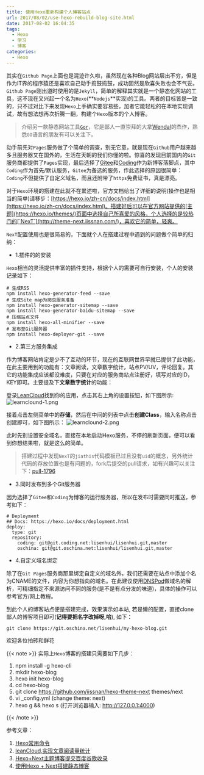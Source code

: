 ```yaml
---
title: 使用Hexo重新构建个人博客站点
url: 2017/08/02/use-hexo-rebuild-blog-site.html
date: 2017-08-02 16:04:35
tags:
  - Hexo
  - 学习
  - 博客
categories:
  - Hexo
---
```


其实在`Github Page`上面也是混迹许久啦，虽然现在各种Blog网站层出不穷，但是作为IT界的程序猿还是喜欢自己动手捣鼓捣鼓，成功固然是欣喜失败也会不气妥。 `Github Page`刚出道时使用的是`Jekyll`，简单的解释其实就是一个静态化网站的工具，这不现在又兴起一个名为`Hexo`(**`Nodejs`**实现)的工具。两者的目标皆是一致的，只不过对比下来发现`Hexo`上手确实要容易些，加者它能轻松的在本地实现调试，故有想法想再次折腾一翻，构建个`Hexo`版本的个人博客。

> 介绍另一款静态网站工具[`Gor`](https://github.com/wendal/gor)，它是鄙人一直崇拜的大拿[Wendal](http://wendal.net/)的杰作，熟悉`GO`语言的朋友有可以关注下。

<!--more-->

动手前先对`Pages`服务做了个简单的调查，别无它意，就是现在`Github`用户越来越多且服务器又在国外的，生活在天朝的我们你懂的啦。惊喜的发现目前国内的`Git`服务商都提供了`Pages`实现，最后选择了[Gitee](http://gitee.com)和[Coding](https://coding.net)作为新博客落脚点，其中`Coding`作为首先/默认服务，`Gitee`为备选的服务，作此选择的原因很简单：`Coding`不但提供了自定义域名，而且还附带了`https`免费证书，真是漂亮。

对于`Hexo`环境的搭建在此就不在累述啦，官方文档给出了详细的说明(操作也是相当的简单)请移步：[https://hexo.io/zh-cn/docs/index.html](https://hexo.io/zh-cn/docs/index.html)。搭建好后可以在官方网站提供的[主题](https://hexo.io/themes/)页面中选择自己所喜爱的风格，个人选择的是较热门的[`NexT`](http://theme-next.iissnan.com/)，喜欢它的简单，轻爽。

`NexT`配置使用也是很简易的，下面就个人在搭建过程中遇到的问题做个简单的归纳：

- 1.插件的的安装

`Hexo`相当的灵活提供丰富的插件支持，根据个人的需要可自行安装，个人的安装记录如下：

```
# 生成RSS
npm install hexo-generator-feed --save
# 生成Site map为爬虫服务准备
npm install hexo-generator-sitemap --save
npm install hexo-generator-baidu-sitemap --save
# 压缩站点文件
npm install hexo-all-minifier --save
# 发布至Git服务器
npm install hexo-deployer-git --save
```

- 2.第三方服务集成

作为博客网站肯定是少不了互动的环节，现在的互联网世界早就已提供了此功能，在此主要用到的功能有：文章阅读，文章数字统计，站点PV/UV，评论回复。其它的功能集成应该都没难度，只要在对应的服务商站点注册好，填写对应的ID，KEY即可。主要提及下**文章数字统计**的功能：

登录[LeanCloud](https://leancloud.cn)找到你的应用，点击其右上角的设置按钮，如下图所示:
![learnclound-1.png](//siteimgs.cn-sh2.ufileos.com/2017/08-02-leancloud-1.png)

接着点击左侧菜单中的**存储**，然后在中间的列表中点击**创建Class**，输入名称点击创建即可，如下图所示：
![learnclound-2.png](//siteimgs.cn-sh2.ufileos.com/2017/08-02-leancloud-2.png)

此时先别设置安全域名，直接在本地启动Hexo服务，不停的刷新页面，便可以看到你想结果啦，就是这么的简单。

> 搭建过程中发现`NexT`的`jiathis`代码模板已过且没有`uid`的概念，另外统计代码的存放位置也是有问题的，fork后提交的pull请求，如有兴趣可以关注下：[pull-1796](https://github.com/iissnan/hexo-theme-next/pull/1796)

- 3.同时发布到多个Git服务器

因为选择了`Gitee`和`Coding`为博客的运行服务器，所以在发布时需要同时推送，参考如下：

```
# Deployment
## Docs: https://hexo.io/docs/deployment.html
deploy:
  type: git
  repository: 
    coding: git@git.coding.net:lisenhui/lisenhui.git,master
    oschina: git@git.oschina.net:lisenhui/lisenhui.git,master
```

- 4.自定义域名绑定

除了在`Git Pages`服务商那里绑定自定义的域名外，我们还需要在站点中添加个名为CNAME的文件，内容为你想指向的域名。在此建议使用[DNSPod](https://www.dnspod.cn)做域名的解析，可精细指定不来源访问不同的服务(是不是有点分发的味道)，具体的操作可以参考官方/网上教程。


到此个人的博客站点便是搭建完成，效果演示如本站, 若是懒的配置，直接clone鄙人的博客项目即可(**记得要把名字改掉呀,哈**), 如下：

```
git clone https://git.oschina.net/lisenhui/my-hexo-blog.git
```

欢迎各位拍砖和鲜花<i class="fa fa-thumbs-o-up" aria-hidden="true"></i><i class="fa fa-thumbs-o-up" aria-hidden="true"></i><i class="fa fa-thumbs-o-up" aria-hidden="true"></i>


{{< note >}}
实际上`Hexo`博客的搭建只需要如下几步：

1. npm install -g hexo-cli
2. mkdir hexo-blog
3. hexo init hexo-blog
4. cd hexo-blog
5. git clone https://github.com/iissnan/hexo-theme-next themes/next
6. vi _config.yml (change theme: next)
7. hexo g && hexo s (打开浏览器输入: http://127.0.0.1:4000)

{{< /note >}} 

参考文章：
1. [Hexo常用命令](https://segmentfault.com/a/1190000002632530)
2. [leanCloud,实现文章阅读量统计](http://www.joryhe.com/2016-05-29-how_to_create_leancloud_read_Counter.html)
3. [Hexo+Next主题博客提交百度谷歌收录](http://blog.csdn.net/hosea1008/article/details/53384382)
4. [使用Hexo + Next搭建静态博客](http://www.jianshu.com/p/f66103553c45)
